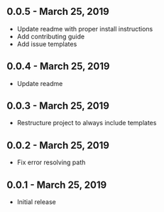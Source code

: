 ## 0.0.5 - March 25, 2019
- Update readme with proper install instructions
- Add contributing guide
- Add issue templates

## 0.0.4 - March 25, 2019
- Update readme

## 0.0.3 - March 25, 2019
- Restructure project to always include templates

## 0.0.2 - March 25, 2019
- Fix error resolving path

## 0.0.1 - March 25, 2019
- Initial release